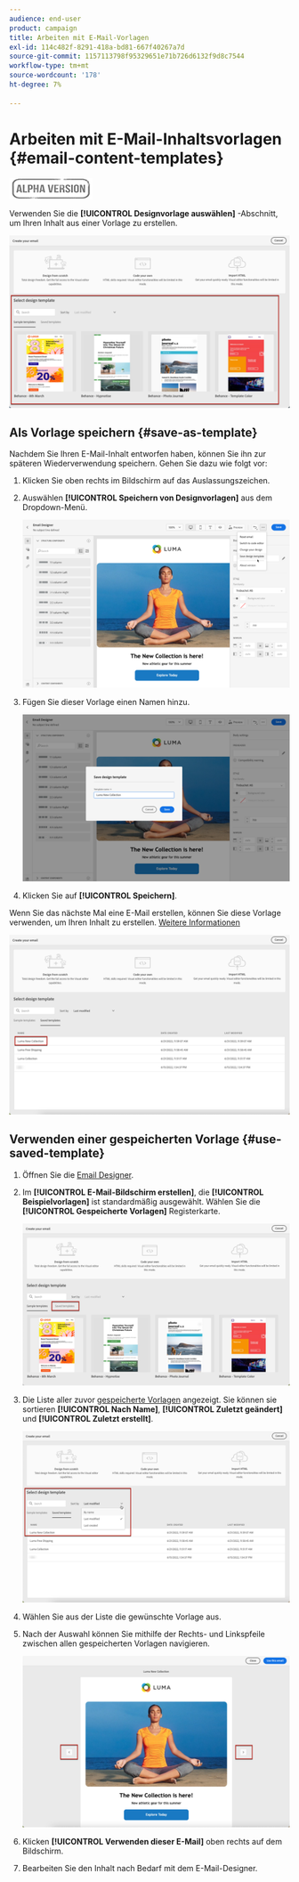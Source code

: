 ```yaml
---
audience: end-user
product: campaign
title: Arbeiten mit E-Mail-Vorlagen
exl-id: 114c482f-8291-418a-bd81-667f40267a7d
source-git-commit: 1157113798f95329651e71b726d6132f9d8c7544
workflow-type: tm+mt
source-wordcount: '178'
ht-degree: 7%

---
```


# Arbeiten mit E-Mail-Inhaltsvorlagen {#email-content-templates}

![](../assets/do-not-localize/badge.png)

Verwenden Sie die **[!UICONTROL Designvorlage auswählen]** -Abschnitt, um Ihren Inhalt aus einer Vorlage zu erstellen.

![](assets/email_designer-templates.png)

## Als Vorlage speichern {#save-as-template}

Nachdem Sie Ihren E-Mail-Inhalt entworfen haben, können Sie ihn zur späteren Wiederverwendung speichern. Gehen Sie dazu wie folgt vor:

1. Klicken Sie oben rechts im Bildschirm auf das Auslassungszeichen.

1. Auswählen **[!UICONTROL Speichern von Designvorlagen]** aus dem Dropdown-Menü.

   ![](assets/email_designer-save-template.png)

1. Fügen Sie dieser Vorlage einen Namen hinzu.

   ![](assets/email_designer-template-name.png)

1. Klicken Sie auf **[!UICONTROL Speichern]**.

Wenn Sie das nächste Mal eine E-Mail erstellen, können Sie diese Vorlage verwenden, um Ihren Inhalt zu erstellen. [Weitere Informationen](#use-saved-template)

![](assets/email_designer-saved-template.png)

## Verwenden einer gespeicherten Vorlage {#use-saved-template}

1. Öffnen Sie die [Email Designer](create-email-content.md).

1. Im **[!UICONTROL E-Mail-Bildschirm erstellen]**, die **[!UICONTROL Beispielvorlagen]** ist standardmäßig ausgewählt. Wählen Sie die **[!UICONTROL Gespeicherte Vorlagen]** Registerkarte.

   ![](assets/email_designer-saved-templates-tab.png)

1. Die Liste aller zuvor [gespeicherte Vorlagen](#save-as-template) angezeigt. Sie können sie sortieren **[!UICONTROL Nach Name]**, **[!UICONTROL Zuletzt geändert]** und **[!UICONTROL Zuletzt erstellt]**.

   ![](assets/email_designer-saved-templates.png)

1. Wählen Sie aus der Liste die gewünschte Vorlage aus.

1. Nach der Auswahl können Sie mithilfe der Rechts- und Linkspfeile zwischen allen gespeicherten Vorlagen navigieren.

   ![](assets/email_designer-saved-templates-navigate.png)

1. Klicken **[!UICONTROL Verwenden dieser E-Mail]** oben rechts auf dem Bildschirm.

1. Bearbeiten Sie den Inhalt nach Bedarf mit dem E-Mail-Designer.
